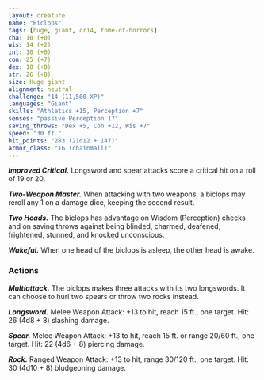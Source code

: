 ```yaml
---
layout: creature
name: "Biclops"
tags: [huge, giant, cr14, tome-of-horrors]
cha: 10 (+0)
wis: 14 (+2)
int: 10 (+0)
con: 25 (+7)
dex: 10 (+0)
str: 26 (+8)
size: Huge giant
alignment: neutral
challenge: "14 (11,500 XP)"
languages: "Giant"
skills: "Athletics +15, Perception +7"
senses: "passive Perception 17"
saving_throws: "Dex +5, Con +12, Wis +7"
speed: "30 ft."
hit_points: "283 (21d12 + 147)"
armor_class: "16 (chainmail)"
---
```


***Improved Critical.*** Longsword and spear attacks score a critical hit on
a roll of 19 or 20.

***Two-Weapon Master.*** When attacking with two weapons, a biclops
may reroll any 1 on a damage dice, keeping the second result.

***Two Heads.*** The biclops has advantage on Wisdom (Perception)
checks and on saving throws against being blinded, charmed, deafened,
frightened, stunned, and knocked unconscious.

***Wakeful.*** When one head of the biclops is asleep, the other head is
awake.

### Actions

***Multiattack.*** The biclops makes three attacks with its two longswords.
It can choose to hurl two spears or throw two rocks instead.

***Longsword.*** Melee Weapon Attack: +13 to hit, reach 15 ft., one target.
Hit: 26 (4d8 + 8) slashing damage.

***Spear.*** Melee Weapon Attack: +13 to hit, reach 15 ft. or range 20/60 ft.,
one target. Hit: 22 (4d6 + 8) piercing damage.

***Rock.*** Ranged Weapon Attack: +13 to hit, range 30/120 ft., one target.
Hit: 30 (4d10 + 8) bludgeoning damage.
